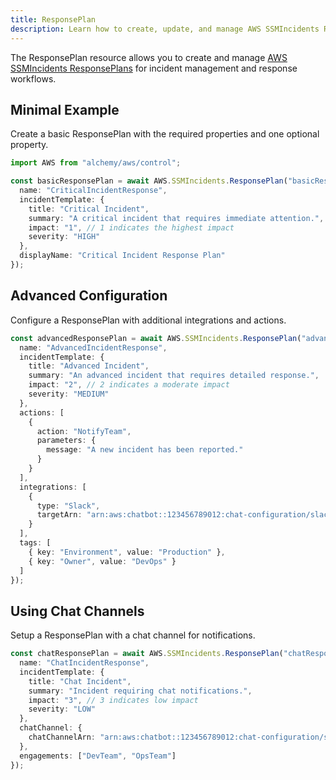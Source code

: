 ```yaml
---
title: ResponsePlan
description: Learn how to create, update, and manage AWS SSMIncidents ResponsePlans using Alchemy Cloud Control.
---
```



The ResponsePlan resource allows you to create and manage [AWS SSMIncidents ResponsePlans](https://docs.aws.amazon.com/ssmincidents/latest/userguide/) for incident management and response workflows.

## Minimal Example

Create a basic ResponsePlan with the required properties and one optional property.

```ts
import AWS from "alchemy/aws/control";

const basicResponsePlan = await AWS.SSMIncidents.ResponsePlan("basicResponsePlan", {
  name: "CriticalIncidentResponse",
  incidentTemplate: {
    title: "Critical Incident",
    summary: "A critical incident that requires immediate attention.",
    impact: "1", // 1 indicates the highest impact
    severity: "HIGH"
  },
  displayName: "Critical Incident Response Plan"
});
```

## Advanced Configuration

Configure a ResponsePlan with additional integrations and actions.

```ts
const advancedResponsePlan = await AWS.SSMIncidents.ResponsePlan("advancedResponsePlan", {
  name: "AdvancedIncidentResponse",
  incidentTemplate: {
    title: "Advanced Incident",
    summary: "An advanced incident that requires detailed response.",
    impact: "2", // 2 indicates a moderate impact
    severity: "MEDIUM"
  },
  actions: [
    {
      action: "NotifyTeam",
      parameters: {
        message: "A new incident has been reported."
      }
    }
  ],
  integrations: [
    {
      type: "Slack",
      targetArn: "arn:aws:chatbot::123456789012:chat-configuration/slack-channel"
    }
  ],
  tags: [
    { key: "Environment", value: "Production" },
    { key: "Owner", value: "DevOps" }
  ]
});
```

## Using Chat Channels

Setup a ResponsePlan with a chat channel for notifications.

```ts
const chatResponsePlan = await AWS.SSMIncidents.ResponsePlan("chatResponsePlan", {
  name: "ChatIncidentResponse",
  incidentTemplate: {
    title: "Chat Incident",
    summary: "Incident requiring chat notifications.",
    impact: "3", // 3 indicates low impact
    severity: "LOW"
  },
  chatChannel: {
    chatChannelArn: "arn:aws:chatbot::123456789012:chat-configuration/slack-channel"
  },
  engagements: ["DevTeam", "OpsTeam"]
});
```
